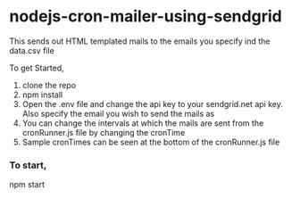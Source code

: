 # nodejs-cron-mailer-using-sendgrid

This sends out HTML templated mails to the emails you specify ind the data.csv file

To get Started, 
1. clone the repo
2. npm install
3. Open the .env file and change the api key to your sendgrid.net api key. Also specify the email you wish to send the mails as
4. You can change the intervals at which the mails are sent from the cronRunner.js file by changing the cronTime
5. Sample cronTimes can be seen at the bottom of the cronRunner.js file

### To start, 
npm start